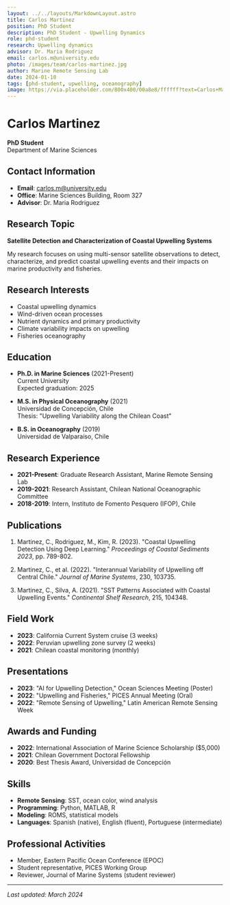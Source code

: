```yaml
---
layout: ../../layouts/MarkdownLayout.astro
title: Carlos Martinez
position: PhD Student
description: PhD Student - Upwelling Dynamics
role: phd-student
research: Upwelling dynamics
advisor: Dr. Maria Rodriguez
email: carlos.m@university.edu
photo: /images/team/carlos-martinez.jpg
author: Marine Remote Sensing Lab
date: 2024-01-10
tags: [phd-student, upwelling, oceanography]
image: https://via.placeholder.com/800x400/00a8e8/ffffff?text=Carlos+Martinez
---
```


# Carlos Martinez
**PhD Student**  
Department of Marine Sciences

## Contact Information
- **Email**: carlos.m@university.edu
- **Office**: Marine Sciences Building, Room 327
- **Advisor**: Dr. Maria Rodriguez

## Research Topic

**Satellite Detection and Characterization of Coastal Upwelling Systems**

My research focuses on using multi-sensor satellite observations to detect, characterize, and predict coastal upwelling events and their impacts on marine productivity and fisheries.

## Research Interests

- Coastal upwelling dynamics
- Wind-driven ocean processes
- Nutrient dynamics and primary productivity
- Climate variability impacts on upwelling
- Fisheries oceanography

## Education

- **Ph.D. in Marine Sciences** (2021-Present)  
  Current University  
  Expected graduation: 2025

- **M.S. in Physical Oceanography** (2021)  
  Universidad de Concepción, Chile  
  Thesis: "Upwelling Variability along the Chilean Coast"

- **B.S. in Oceanography** (2019)  
  Universidad de Valparaíso, Chile

## Research Experience

- **2021-Present**: Graduate Research Assistant, Marine Remote Sensing Lab
- **2019-2021**: Research Assistant, Chilean National Oceanographic Committee
- **2018-2019**: Intern, Instituto de Fomento Pesquero (IFOP), Chile

## Publications

1. Martinez, C., Rodriguez, M., Kim, R. (2023). "Coastal Upwelling Detection Using Deep Learning." *Proceedings of Coastal Sediments 2023*, pp. 789-802.

2. Martinez, C., et al. (2022). "Interannual Variability of Upwelling off Central Chile." *Journal of Marine Systems*, 230, 103735.

3. Martinez, C., Silva, A. (2021). "SST Patterns Associated with Coastal Upwelling Events." *Continental Shelf Research*, 215, 104348.

## Field Work

- **2023**: California Current System cruise (3 weeks)
- **2022**: Peruvian upwelling zone survey (2 weeks)
- **2021**: Chilean coastal monitoring (monthly)

## Presentations

- **2023**: "AI for Upwelling Detection," Ocean Sciences Meeting (Poster)
- **2022**: "Upwelling and Fisheries," PICES Annual Meeting (Oral)
- **2022**: "Remote Sensing of Upwelling," Latin American Remote Sensing Week

## Awards and Funding

- **2022**: International Association of Marine Science Scholarship ($5,000)
- **2021**: Chilean Government Doctoral Fellowship
- **2020**: Best Thesis Award, Universidad de Concepción

## Skills

- **Remote Sensing**: SST, ocean color, wind analysis
- **Programming**: Python, MATLAB, R
- **Modeling**: ROMS, statistical models
- **Languages**: Spanish (native), English (fluent), Portuguese (intermediate)

## Professional Activities

- Member, Eastern Pacific Ocean Conference (EPOC)
- Student representative, PICES Working Group
- Reviewer, Journal of Marine Systems (student reviewer)

---

*Last updated: March 2024*
